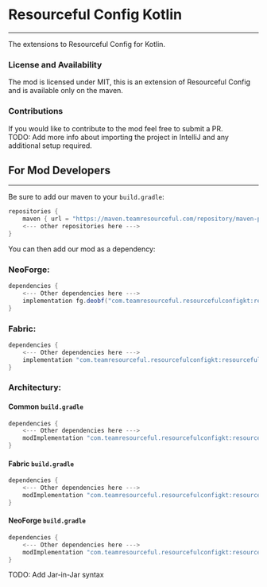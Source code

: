 # Resourceful Config Kotlin
<hr>

The extensions to Resourceful Config for Kotlin.

### License and Availability

The mod is licensed under MIT, this is an extension of Resourceful Config and is available only on the maven.

### Contributions

If you would like to contribute to the mod feel free to submit a PR.
<br>TODO: Add more info about importing the project in IntelliJ and any additional setup required.

## For Mod Developers
<hr>

Be sure to add our maven to your `build.gradle`:
```gradle
repositories {
    maven { url = "https://maven.teamresourceful.com/repository/maven-public/" }
    <--- other repositories here --->
}
```
You can then add our mod as a dependency:

### NeoForge:
```gradle
dependencies {
    <--- Other dependencies here --->
    implementation fg.deobf("com.teamresourceful.resourcefulconfigkt:resourcefulconfigkt-neoforge-1.21:3.0.6")
}
```

### Fabric:
```gradle
dependencies {
    <--- Other dependencies here --->
    implementation "com.teamresourceful.resourcefulconfigkt:resourcefulconfigkt-fabric-1.21:3.0.6"
}
```

### Architectury:

#### Common `build.gradle`
```gradle
dependencies {
    <--- Other dependencies here --->
    modImplementation "com.teamresourceful.resourcefulconfigkt:resourcefulconfigkt-common-1.21:3.0.6"
}
```

#### Fabric `build.gradle`
```gradle
dependencies {
    <--- Other dependencies here --->
    modImplementation "com.teamresourceful.resourcefulconfigkt:resourcefulconfigkt-fabric-1.21:3.0.6"
}
```

#### NeoForge `build.gradle`
```gradle
dependencies {
    <--- Other dependencies here --->
    modImplementation "com.teamresourceful.resourcefulconfigkt:resourcefulconfigkt-neoforge-1.21:3.0.6"
}
```

TODO: Add Jar-in-Jar syntax